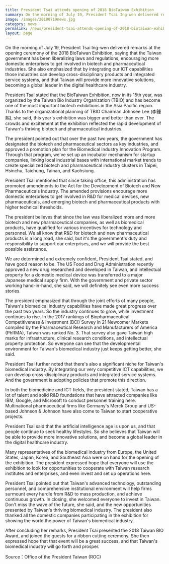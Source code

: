 ```yaml
---
title: President Tsai attends opening of 2018 BioTaiwan Exhibition
summary: On the morning of July 19, President Tsai Ing-wen delivered remarks at the opening ceremony of the 2018 BioTaiwan Exhibition
image: /images/20180719news.jpg
category: news
permalink: /news/president-tsai-attends-opening-of-2018-biotaiwan-exhibition/
layout: page
---
```


On the morning of July 19, President Tsai Ing-wen delivered remarks at the opening ceremony of the 2018 BioTaiwan Exhibition, saying that the Taiwan government has been liberalizing laws and regulations, encouraging more domestic enterprises to get involved in biotech and pharmaceutical industries. She also emphasized that by integrating our ICT capabilities those industries can develop cross-disciplinary products and integrated service systems, and that Taiwan will provide more innovative solutions, becoming a global leader in the digital healthcare industry.

President Tsai stated that the BioTaiwan Exhibition, now in its 15th year, was organized by the Taiwan Bio Industry Organization (TBIO) and has become one of the most important biotech exhibitions in the Asia Pacific region. Thanks to the organizational planning of TBIO Chairman Johnsee Lee (李鍾熙), she said, this year's exhibition was bigger and better than ever. The crowds and excitement at the exhibition reflected the rapid development of Taiwan's thriving biotech and pharmaceutical industries.

The president pointed out that over the past two years, the government has designated the biotech and pharmaceutical sectors as key industries, and approved a promotion plan for the Biomedical Industry Innovation Program. Through that program, we've set up an incubator mechanism for startup companies, linking local industrial bases with international market trends to create specialized biotech and pharmaceutical industry clusters in Taipei, Hsinchu, Taichung, Tainan, and Kaohsiung.

President Tsai mentioned that since taking office, this administration has promoted amendments to the Act for the Development of Biotech and New Pharmaceuticals Industry. The amended provisions encourage more domestic enterprises to get involved in R&D for medical devices, new pharmaceuticals, and emerging biotech and pharmaceutical products with higher technical thresholds.

The president believes that since the law was liberalized more and more biotech and new pharmaceutical companies, as well as biomedical products, have qualified for various incentives for technology and personnel. We all know that R&D for biotech and new pharmaceutical products is a long road, she said, but it's the government's duty and responsibility to support our enterprises, and we will provide the best possible assistance.

We are determined and extremely confident, President Tsai stated, and have good reason to be. The US Food and Drug Administration recently approved a new drug researched and developed in Taiwan, and intellectual property for a domestic medical device was transferred to a major Japanese medical supply firm. With the government and private sector working hand-in-hand, she said, we will definitely see even more success stories.

The president emphasized that through the joint efforts of many people, Taiwan's biomedical industry capabilities have made great progress over the past two years. So the industry continues to grow, while investment continues to rise. In the 2017 rankings of Biopharmaceutical Competitiveness & Investment (BCI) Survey in 21 Newcomer Markets compiled by the Pharmaceutical Research and Manufacturers of America (PhRMA), Taiwan was ranked No. 3. That survey also gave Taiwan high marks for infrastructure, clinical research conditions, and intellectual property protection. So everyone can see that the developmental environment for Taiwan's biomedical industry just keeps getting better, she said.

President Tsai further noted that there's also a significant niche for Taiwan's biomedical industry. By integrating our very competitive ICT capabilities, we can develop cross-disciplinary products and integrated service systems. And the government is adopting policies that promote this direction.

In both the biomedicine and ICT fields, the president stated, Taiwan has a lot of talent and solid R&D foundations that have attracted companies like IBM, Google, and Microsoft to conduct personnel training here. Multinational pharmaceutical firms like Germany's Merck Group and US-based Johnson & Johnson have also come to Taiwan to start cooperative projects.

President Tsai said that the artificial intelligence age is upon us, and that people continue to seek healthy lifestyles. So she believes that Taiwan will be able to provide more innovative solutions, and become a global leader in the digital healthcare industry.

Many representatives of the biomedical industry from Europe, the United States, Japan, Korea, and Southeast Asia were on hand for the opening of the exhibition. The president expressed hope that everyone will use the exhibition to look for opportunities to cooperate with Taiwan research institutes and enterprises, and even invest and set up operations here.

President Tsai pointed out that Taiwan's advanced technology, outstanding personnel, and comprehensive institutional environment will help firms surmount every hurdle from R&D to mass production, and achieve continuous growth. In closing, she welcomed everyone to invest in Taiwan. Don't miss the wave of the future, she said, and the new opportunities presented by Taiwan's thriving biomedical industry. The president also thanked all the domestic companies participating in the exhibition for showing the world the power of Taiwan's biomedical industry.

After concluding her remarks, President Tsai presented the 2018 Taiwan BIO Award, and joined the guests for a ribbon cutting ceremony. She then expressed hope that that event will be a great success, and that Taiwan's biomedical industry will go forth and prosper.

Source：Office of the President Taiwan (ROC)
